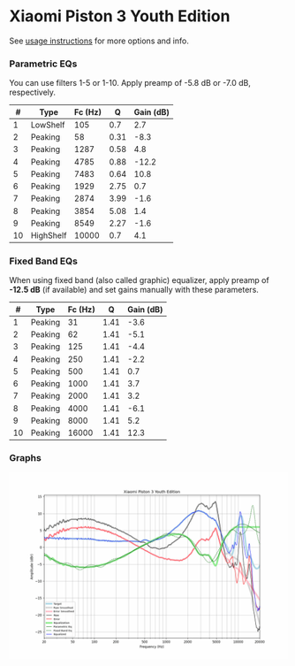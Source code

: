 # Xiaomi Piston 3 Youth Edition
See [usage instructions](https://github.com/jaakkopasanen/AutoEq#usage) for more options and info.

### Parametric EQs
You can use filters 1-5 or 1-10. Apply preamp of -5.8 dB or -7.0 dB, respectively.

|   # | Type      |   Fc (Hz) |    Q |   Gain (dB) |
|-----|-----------|-----------|------|-------------|
|   1 | LowShelf  |       105 | 0.7  |         2.7 |
|   2 | Peaking   |        58 | 0.31 |        -8.3 |
|   3 | Peaking   |      1287 | 0.58 |         4.8 |
|   4 | Peaking   |      4785 | 0.88 |       -12.2 |
|   5 | Peaking   |      7483 | 0.64 |        10.8 |
|   6 | Peaking   |      1929 | 2.75 |         0.7 |
|   7 | Peaking   |      2874 | 3.99 |        -1.6 |
|   8 | Peaking   |      3854 | 5.08 |         1.4 |
|   9 | Peaking   |      8549 | 2.27 |        -1.6 |
|  10 | HighShelf |     10000 | 0.7  |         4.1 |

### Fixed Band EQs
When using fixed band (also called graphic) equalizer, apply preamp of **-12.5 dB** (if available) and set gains manually with these parameters.

|   # | Type    |   Fc (Hz) |    Q |   Gain (dB) |
|-----|---------|-----------|------|-------------|
|   1 | Peaking |        31 | 1.41 |        -3.6 |
|   2 | Peaking |        62 | 1.41 |        -5.1 |
|   3 | Peaking |       125 | 1.41 |        -4.4 |
|   4 | Peaking |       250 | 1.41 |        -2.2 |
|   5 | Peaking |       500 | 1.41 |         0.7 |
|   6 | Peaking |      1000 | 1.41 |         3.7 |
|   7 | Peaking |      2000 | 1.41 |         3.2 |
|   8 | Peaking |      4000 | 1.41 |        -6.1 |
|   9 | Peaking |      8000 | 1.41 |         5.2 |
|  10 | Peaking |     16000 | 1.41 |        12.3 |

### Graphs
![](./Xiaomi%20Piston%203%20Youth%20Edition.png)
